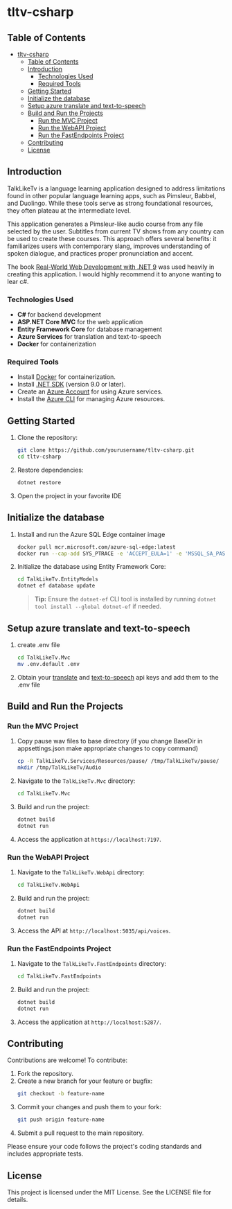 # tltv-csharp

## Table of Contents
- [tltv-csharp](#tltv-csharp)
  - [Table of Contents](#table-of-contents)
  - [Introduction](#introduction)
    - [Technologies Used](#technologies-used)
    - [Required Tools](#required-tools)
  - [Getting Started](#getting-started)
  - [Initialize the database](#initialize-the-database)
  - [Setup azure translate and text-to-speech](#setup-azure-translate-and-text-to-speech)
  - [Build and Run the Projects](#build-and-run-the-projects)
    - [Run the MVC Project](#run-the-mvc-project)
    - [Run the WebAPI Project](#run-the-webapi-project)
    - [Run the FastEndpoints Project](#run-the-fastendpoints-project)
  - [Contributing](#contributing)
  - [License](#license)

## Introduction

TalkLikeTv is a language learning application designed to address limitations found in other popular language learning apps, such as Pimsleur, Babbel, and Duolingo. While these tools serve as strong foundational resources, they often plateau at the intermediate level.

This application generates a Pimsleur-like audio course from any file selected by the user. Subtitles from current TV shows from any country can be used to create these courses. This approach offers several benefits: it familiarizes users with contemporary slang, improves understanding of spoken dialogue, and practices proper pronunciation and accent.

The book [Real-World Web Development with .NET 9](https://github.com/markjprice/web-dev-net9?tab=readme-ov-file#real-world-web-development-with-net-9-first-edition) was used heavily in creating this application. I would highly recommend it to anyone wanting to lear c#.

### Technologies Used
- **C#** for backend development
- **ASP.NET Core MVC** for the web application
- **Entity Framework Core** for database management
- **Azure Services** for translation and text-to-speech
- **Docker** for containerization

### Required Tools

- Install [Docker](https://docs.docker.com/engine/install/) for containerization.
- Install [.NET SDK](https://dotnet.microsoft.com/download/dotnet) (version 9.0 or later).
- Create an [Azure Account](https://portal.azure.com/) for using Azure services.
- Install the [Azure CLI](https://learn.microsoft.com/en-us/cli/azure/install-azure-cli) for managing Azure resources.

## Getting Started

1. Clone the repository:
    ```bash
    git clone https://github.com/yourusername/tltv-csharp.git
    cd tltv-csharp
    ```

2. Restore dependencies:
    ```bash
    dotnet restore
    ```

3. Open the project in your favorite IDE

## Initialize the database

1. Install and run the Azure SQL Edge container image
    ```bash
    docker pull mcr.microsoft.com/azure-sql-edge:latest
    docker run --cap-add SYS_PTRACE -e 'ACCEPT_EULA=1' -e 'MSSQL_SA_PASSWORD=s3cret-Ninja' -p 1433:1433 --name azuresqledge -d mcr.microsoft.com/azure-sql-edge
    ```
2. Initialize the database using Entity Framework Core:
    ```bash
    cd TalkLikeTv.EntityModels
    dotnet ef database update
    ```

    > **Tip:** Ensure the `dotnet-ef` CLI tool is installed by running `dotnet tool install --global dotnet-ef` if needed.

## Setup azure translate and text-to-speech

1. create .env file
    ```bash
    cd TalkLikeTv.Mvc
    mv .env.default .env
    ```
2. Obtain your [translate](https://learn.microsoft.com/en-us/answers/questions/1192881/how-to-get-microsoft-translator-api-key) and [text-to-speech](https://learn.microsoft.com/en-us/azure/ai-services/speech-service/get-started-text-to-speech?source=recommendations&tabs=macos%2Cterminal&pivots=programming-language-csharp) api keys and add them to the .env file

## Build and Run the Projects

### Run the MVC Project
1. Copy pause wav files to base directory (if you change BaseDir in appsettings.json make appropriate changes to copy command)
   ```bash
   cp -R TalkLikeTv.Services/Resources/pause/ /tmp/TalkLikeTv/pause/
   mkdir /tmp/TalkLikeTv/Audio
   ```
2. Navigate to the `TalkLikeTv.Mvc` directory:
    ```bash
    cd TalkLikeTv.Mvc
    ```

3. Build and run the project:
    ```bash
    dotnet build
    dotnet run
    ```

4. Access the application at `https://localhost:7197`.

### Run the WebAPI Project
1. Navigate to the `TalkLikeTv.WebApi` directory:
    ```bash
    cd TalkLikeTv.WebApi
    ```

2. Build and run the project:
    ```bash
    dotnet build
    dotnet run
    ```

3. Access the API at `http://localhost:5035/api/voices`.

### Run the FastEndpoints Project
1. Navigate to the `TalkLikeTv.FastEndpoints` directory:
    ```bash
    cd TalkLikeTv.FastEndpoints
    ```

2. Build and run the project:
    ```bash
    dotnet build
    dotnet run
    ```

3. Access the application at `http://localhost:5287/`.

## Contributing

Contributions are welcome! To contribute:

1. Fork the repository.
2. Create a new branch for your feature or bugfix:
    ```bash
    git checkout -b feature-name
    ```
3. Commit your changes and push them to your fork:
    ```bash
    git push origin feature-name
    ```
4. Submit a pull request to the main repository.

Please ensure your code follows the project's coding standards and includes appropriate tests.

## License

This project is licensed under the MIT License. See the LICENSE file for details.
